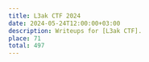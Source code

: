 ```yaml
---
title: L3ak CTF 2024
date: 2024-05-24T12:00:00+03:00
description: Writeups for [L3ak CTF].
place: 71
total: 497
---
```


